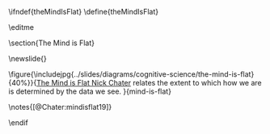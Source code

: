 \ifndef{theMindIsFlat}
\define{theMindIsFlat}

\editme

\section{The Mind is Flat}

\newslide{}

\figure{\includejpg{../slides/diagrams/cognitive-science/the-mind-is-flat}{40%}}{[The Mind is Flat Nick Chater](https://www.amazon.co.uk/dp/B077Y95D6V/) relates the extent to which how we are is determined by the data we see. }{mind-is-flat}

\notes{[@Chater:mindisflat19]}


\endif
